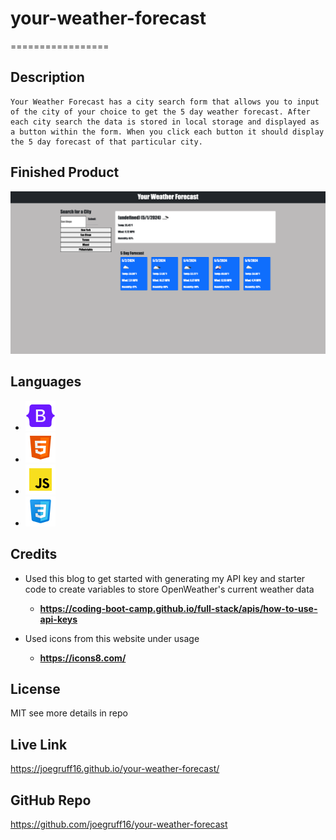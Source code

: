 # your-weather-forecast

=================

## Description

    Your Weather Forecast has a city search form that allows you to input of the city of your choice to get the 5 day weather forecast. After each city search the data is stored in local storage and displayed as a button within the form. When you click each button it should display the 5 day forecast of that particular city. 

## Finished Product 

![Your Weather Forecast](./assets/images/your-weather-forecast.png)

## Languages

- ![Bootstap](./assets/images/bootstrap-logo.png)
- ![HTML5](./assets/images/html5-logo.png)
- ![JS](./assets/images/js-logo.png)
- ![CSS](./assets/images/css-logo.png)

## Credits

- Used this blog to get started with generating my API key and starter code to create variables to store OpenWeather's current weather data
    - **<https://coding-boot-camp.github.io/full-stack/apis/how-to-use-api-keys>**

- Used icons from this website under usage
    - **<https://icons8.com/>**
 
## License

MIT see more details in repo

## Live Link

<https://joegruff16.github.io/your-weather-forecast/>

## GitHub Repo

<https://github.com/joegruff16/your-weather-forecast>